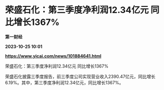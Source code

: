 # 荣盛石化：第三季度净利润12.34亿元 同比增长1367%
**第一财经**

**2023-10-25 10:01**

**https://www.yicai.com/news/101884641.html**

荣盛石化：第三季度净利润12.34亿元 同比增长1367%

荣盛石化披露三季度报告，前三季度公司实现营业收入2390.47亿元，同比增长6.19%。其中，第三季度净利润12.34亿元，同比增长1367%。